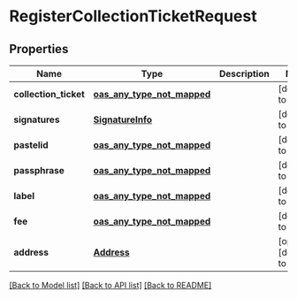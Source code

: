 # RegisterCollectionTicketRequest
## Properties

| Name | Type | Description | Notes |
|------------ | ------------- | ------------- | -------------|
| **collection\_ticket** | [**oas_any_type_not_mapped**](.md) |  | [default to null] |
| **signatures** | [**SignatureInfo**](SignatureInfo.md) |  | [default to null] |
| **pastelid** | [**oas_any_type_not_mapped**](.md) |  | [default to null] |
| **passphrase** | [**oas_any_type_not_mapped**](.md) |  | [default to null] |
| **label** | [**oas_any_type_not_mapped**](.md) |  | [default to null] |
| **fee** | [**oas_any_type_not_mapped**](.md) |  | [default to null] |
| **address** | [**Address**](Address.md) |  | [optional] [default to null] |

[[Back to Model list]](../README.md#documentation-for-models) [[Back to API list]](../README.md#documentation-for-api-endpoints) [[Back to README]](../README.md)

